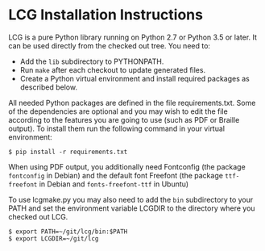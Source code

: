 LCG Installation Instructions
=============================

LCG is a pure Python library running on Python 2.7 or Python 3.5 or later.  It
can be used directly from the checked out tree.  You need to:

  * Add the `lib` subdirectory to PYTHONPATH.
  * Run `make` after each checkout to update generated files.
  * Create a Python virtual environment and install required packages as
    described below.

All needed Python packages are defined in the file requirements.txt.
Some of the dependencies are optional and you may wish to edit the file
according to the features you are going to use (such as PDF or Braille output).
To install them run the following command in your virtual environment:

```
$ pip install -r requirements.txt
```

When using PDF output, you additionally need Fontconfig (the package
`fontconfig` in Debian) and the default font Freefont (the package
`ttf-freefont` in Debian and `fonts-freefont-ttf` in Ubuntu)

To use lcgmake.py you may also need to add the `bin` subdirectory to your PATH
and set the environment variable LCGDIR to the directory where you checked out
LCG.

```
$ export PATH=~/git/lcg/bin:$PATH
$ export LCGDIR=~/git/lcg
```
